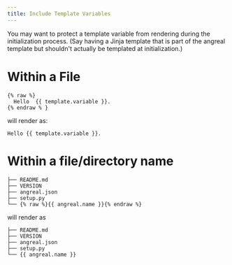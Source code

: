 ```yaml
---
title: Include Template Variables
---
```


You may want to protect a template variable from rendering during the
initialization process. (Say having a Jinja template that is part of the
angreal template but shouldn\'t actually be templated at
initialization.)

Within a File
=============

``` {.sourceCode .bash}
{% raw %}
  Hello  {{ template.variable }}.
{% endraw % }
```

will render as:

``` {.sourceCode .bash}
Hello {{ template.variable }}.
```

Within a file/directory name
============================

``` {.sourceCode .bash}
├── README.md
├── VERSION
├── angreal.json
├── setup.py
└── {% raw %}{{ angreal.name }}{% endraw %}
```

will render as

``` {.sourceCode .bash}
├── README.md
├── VERSION
├── angreal.json
├── setup.py
└── {{ angreal.name }}
```
